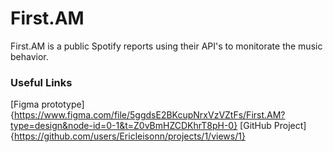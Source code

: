 # First.AM
First.AM is a public Spotify reports using their API's to monitorate the music behavior.

### Useful Links

[Figma prototype]{https://www.figma.com/file/5ggdsE2BKcupNrxVzVZtFs/First.AM?type=design&node-id=0-1&t=Z0vBmHZCDKhrT8pH-0}
[GitHub Project]{https://github.com/users/Ericleisonn/projects/1/views/1}
